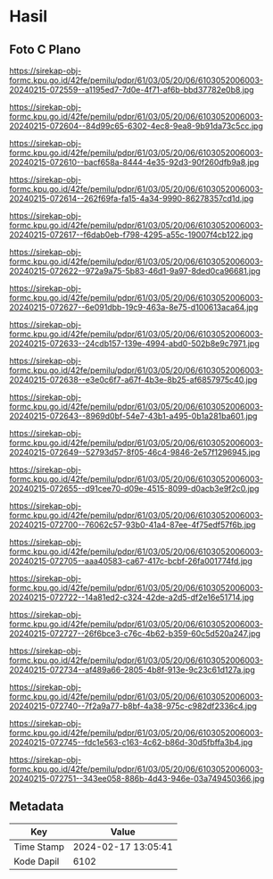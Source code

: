 # Hasil

## Foto C Plano

https://sirekap-obj-formc.kpu.go.id/42fe/pemilu/pdpr/61/03/05/20/06/6103052006003-20240215-072559--a1195ed7-7d0e-4f71-af6b-bbd37782e0b8.jpg

https://sirekap-obj-formc.kpu.go.id/42fe/pemilu/pdpr/61/03/05/20/06/6103052006003-20240215-072604--84d99c65-6302-4ec8-9ea8-9b91da73c5cc.jpg

https://sirekap-obj-formc.kpu.go.id/42fe/pemilu/pdpr/61/03/05/20/06/6103052006003-20240215-072610--bacf658a-8444-4e35-92d3-90f260dfb9a8.jpg

https://sirekap-obj-formc.kpu.go.id/42fe/pemilu/pdpr/61/03/05/20/06/6103052006003-20240215-072614--262f69fa-fa15-4a34-9990-86278357cd1d.jpg

https://sirekap-obj-formc.kpu.go.id/42fe/pemilu/pdpr/61/03/05/20/06/6103052006003-20240215-072617--f6dab0eb-f798-4295-a55c-19007f4cb122.jpg

https://sirekap-obj-formc.kpu.go.id/42fe/pemilu/pdpr/61/03/05/20/06/6103052006003-20240215-072622--972a9a75-5b83-46d1-9a97-8ded0ca96681.jpg

https://sirekap-obj-formc.kpu.go.id/42fe/pemilu/pdpr/61/03/05/20/06/6103052006003-20240215-072627--6e091dbb-19c9-463a-8e75-d100613aca64.jpg

https://sirekap-obj-formc.kpu.go.id/42fe/pemilu/pdpr/61/03/05/20/06/6103052006003-20240215-072633--24cdb157-139e-4994-abd0-502b8e9c7971.jpg

https://sirekap-obj-formc.kpu.go.id/42fe/pemilu/pdpr/61/03/05/20/06/6103052006003-20240215-072638--e3e0c6f7-a67f-4b3e-8b25-af6857975c40.jpg

https://sirekap-obj-formc.kpu.go.id/42fe/pemilu/pdpr/61/03/05/20/06/6103052006003-20240215-072643--8969d0bf-54e7-43b1-a495-0b1a281ba601.jpg

https://sirekap-obj-formc.kpu.go.id/42fe/pemilu/pdpr/61/03/05/20/06/6103052006003-20240215-072649--52793d57-8f05-46c4-9846-2e57f1296945.jpg

https://sirekap-obj-formc.kpu.go.id/42fe/pemilu/pdpr/61/03/05/20/06/6103052006003-20240215-072655--d91cee70-d09e-4515-8099-d0acb3e9f2c0.jpg

https://sirekap-obj-formc.kpu.go.id/42fe/pemilu/pdpr/61/03/05/20/06/6103052006003-20240215-072700--76062c57-93b0-41a4-87ee-4f75edf57f6b.jpg

https://sirekap-obj-formc.kpu.go.id/42fe/pemilu/pdpr/61/03/05/20/06/6103052006003-20240215-072705--aaa40583-ca67-417c-bcbf-26fa001774fd.jpg

https://sirekap-obj-formc.kpu.go.id/42fe/pemilu/pdpr/61/03/05/20/06/6103052006003-20240215-072722--14a81ed2-c324-42de-a2d5-df2e16e51714.jpg

https://sirekap-obj-formc.kpu.go.id/42fe/pemilu/pdpr/61/03/05/20/06/6103052006003-20240215-072727--26f6bce3-c76c-4b62-b359-60c5d520a247.jpg

https://sirekap-obj-formc.kpu.go.id/42fe/pemilu/pdpr/61/03/05/20/06/6103052006003-20240215-072734--af489a66-2805-4b8f-913e-9c23c61d127a.jpg

https://sirekap-obj-formc.kpu.go.id/42fe/pemilu/pdpr/61/03/05/20/06/6103052006003-20240215-072740--7f2a9a77-b8bf-4a38-975c-c982df2336c4.jpg

https://sirekap-obj-formc.kpu.go.id/42fe/pemilu/pdpr/61/03/05/20/06/6103052006003-20240215-072745--fdc1e563-c163-4c62-b86d-30d5fbffa3b4.jpg

https://sirekap-obj-formc.kpu.go.id/42fe/pemilu/pdpr/61/03/05/20/06/6103052006003-20240215-072751--343ee058-886b-4d43-946e-03a749450366.jpg


## Metadata

| Key        | Value               |
| ---------- | ------------------- |
| Time Stamp | 2024-02-17 13:05:41 |
| Kode Dapil | 6102                |



